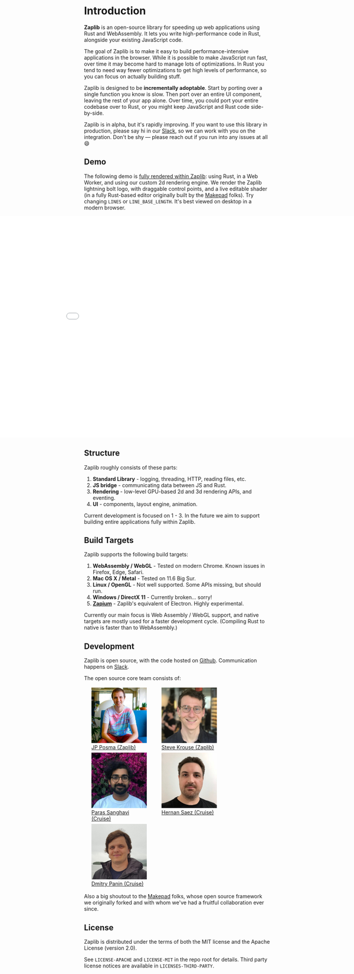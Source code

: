 # Introduction

**Zaplib** is an open-source library for speeding up web applications using Rust and WebAssembly. It lets you write high-performance code in Rust, alongside your existing JavaScript code.

The goal of Zaplib is to make it easy to build performance-intensive applications in the browser. While it is possible to make JavaScript run fast, over time it may become hard to manage lots of optimizations. In Rust you tend to need way fewer optimizations to get high levels of performance, so you can focus on actually building stuff.

Zaplib is designed to be **incrementally adoptable**. Start by porting over a single function you know is slow. Then port over an entire UI component, leaving the rest of your app alone. Over time, you could port your entire codebase over to Rust, or you might keep JavaScript and Rust code side-by-side.

Zaplib is in alpha, but it's rapidly improving. If you want to use this library in production, please say hi in our [Slack](/slack.html), so we can work with you on the integration. Don't be shy — please reach out if you run into any issues at all 😄

## Demo

The following demo is [fully rendered within Zaplib](https://github.com/Zaplib/zaplib/blob/main/zaplib/examples/example_lightning/src/main.rs): using Rust, in a Web Worker, and using our custom 2d rendering engine. We render the Zaplib lightning bolt logo, with draggable control points, and a live editable shader (in a fully Rust-based editor originally built by the <a href="https://github.com/makepad/makepad">Makepad</a> folks). Try changing `LINES` or `LINE_BASE_LENGTH`. It's best viewed on desktop in a modern browser.

<div style="height: 600px"><iframe src="/example_lightning.html?release" style="position: absolute; left: 0; width: 100%; height: 600px; border: none;"></iframe></div>

## Structure

Zaplib roughly consists of these parts:

1. **Standard Library** - logging, threading, HTTP, reading files, etc.
2. **JS bridge** - communicating data between JS and Rust.
3. **Rendering** - low-level GPU-based 2d and 3d rendering APIs, and eventing.
4. **UI** - components, layout engine, animation.

Current development is focused on 1 - 3. In the future we aim to support building entire applications fully within Zaplib.

## Build Targets

Zaplib supports the following build targets:

1. **WebAssembly / WebGL** - Tested on modern Chrome. Known issues in Firefox, Edge, Safari.
2. **Mac OS X / Metal** - Tested on 11.6 Big Sur.
3. **Linux / OpenGL** - Not well supported. Some APIs missing, but should run.
4. **Windows / DirectX 11** - Currently broken... sorry!
5. [**Zapium**](./zapium.html) - Zaplib's equivalent of Electron. Highly experimental.

Currently our main focus is Web Assembly / WebGL support, and native targets are  mostly used for a faster development cycle. (Compiling Rust to native is faster than to WebAssembly.)
## Development

Zaplib is open source, with the code hosted on [Github](https://github.com/Zaplib/zaplib). Communication happens on [Slack](/slack.html).

The open source core team consists of:

<div style="margin: 0; display: flex; flex-wrap: wrap; vertical-align: top">
        <div style="max-width: 150px; padding: 3px 20px; border: 1px var(--table-border-color) solid;"><a href="https://github.com/janpaul123"><img style="width: 150px; max-width: 150px" src="./img/jp.jpg"><br>JP Posma (Zaplib)</a></div>
        <div style="max-width: 150px; padding: 3px 20px; border: 1px var(--table-border-color) solid;"><a href="https://github.com/stevekrouse"><img style="width: 150px; max-width: 150px" src="./img/steve.jpg"><br>Steve Krouse (Zaplib)</a></div>
        <div style="max-width: 150px; padding: 3px 20px; border: 1px var(--table-border-color) solid;"><a href="https://github.com/disambiguator"><img style="width: 150px; max-width: 150px" src="./img/paras.jpg"><br>Paras Sanghavi (Cruise)</a></div>
        <div style="max-width: 150px; padding: 3px 20px; border: 1px var(--table-border-color) solid;"><a href="https://github.com/hhsaez"><img style="width: 150px; max-width: 150px" src="./img/hernan.png"><br>Hernan Saez (Cruise)</a></div>
        <div style="max-width: 150px; padding: 3px 20px; border: 1px var(--table-border-color) solid;"><a href="https://github.com/pankdm"><img style="width: 150px; max-width: 150px" src="./img/dmitry.jpg"><br>Dmitry Panin (Cruise)</a></div>
</div>

Also a big shoutout to the <a href="https://github.com/makepad/makepad">Makepad</a> folks, whose open source framework we originally forked and with whom we've had a fruitful collaboration ever since.

## License

Zaplib is distributed under the terms of both the MIT license and the Apache License (version 2.0).

See `LICENSE-APACHE` and `LICENSE-MIT` in the repo root for details. Third party license notices are available in `LICENSES-THIRD-PARTY`.
